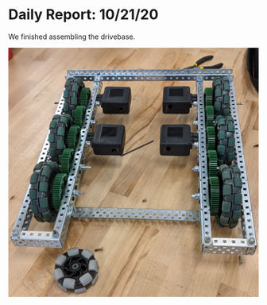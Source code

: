 # Daily Report: 10/21/20

We finished assembling the drivebase.

![Chassis Progress](Pictures/10.22.20_Progress.jpg)
